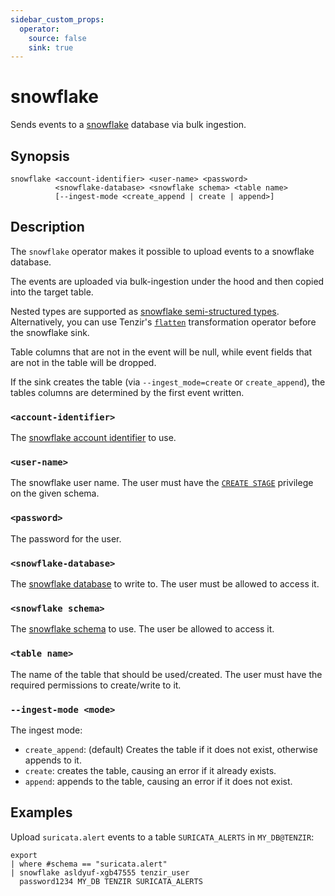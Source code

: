 ```yaml
---
sidebar_custom_props:
  operator:
    source: false
    sink: true
---
```


# snowflake

Sends events to a [snowflake](https://www.snowflake.com/) database via bulk ingestion.

## Synopsis

```
snowflake <account-identifier> <user-name> <password>
          <snowflake-database> <snowflake schema> <table name>
          [--ingest-mode <create_append | create | append>]
```

## Description

The `snowflake` operator makes it possible to upload events to a snowflake database.

The events are uploaded via bulk-ingestion under the hood and then copied into the target table.

Nested types are supported as
[snowflake semi-structured types](https://docs.snowflake.com/en/sql-reference/data-types-semistructured).
Alternatively, you can use Tenzir's [`flatten`](flatten.md) transformation
operator before the snowflake sink.

Table columns that are not in the event will be null, while event fields
that are not in the table will be dropped.

If the sink creates the table (via `--ingest_mode=create` or `create_append`),
the tables columns are determined by the first event written.

### `<account-identifier>`

The [snowflake account identifier](https://docs.snowflake.com/en/user-guide/admin-account-identifier) to use.

### `<user-name>`

The snowflake user name. The user must have the
[`CREATE STAGE`](https://docs.snowflake.com/en/sql-reference/sql/create-stage#access-control-requirements)
privilege on the given schema.

### `<password>`

The password for the user.

### `<snowflake-database>`

The [snowflake database](https://docs.snowflake.com/en/sql-reference/ddl-database) to write to. The user must be allowed to access it.

### `<snowflake schema>`

The [snowflake schema](https://docs.snowflake.com/en/sql-reference/ddl-database) to use. The user be allowed to access it.

### `<table name>`

The name of the table that should be used/created. The user must have the required permissions to create/write to it.

### `--ingest-mode <mode>`

The ingest mode:

* `create_append`: (default) Creates the table if it does not exist, otherwise appends to it.
* `create`: creates the table, causing an error if it already exists.
* `append`: appends to the table, causing an error if it does not exist.

## Examples

Upload `suricata.alert` events to a table `SURICATA_ALERTS` in `MY_DB@TENZIR`:

```
export
| where #schema == "suricata.alert"
| snowflake asldyuf-xgb47555 tenzir_user
  password1234 MY_DB TENZIR SURICATA_ALERTS
```
